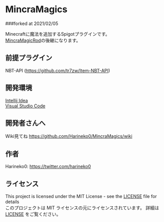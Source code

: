 # MincraMagics

###forked at 2021/02/05

Minecraftに魔法を追加するSpigotプラグインです。  
[MincraMagicRod](https://github.com/celtas/MincraMagicRod)の後継になります。


## 前提プラグイン

NBT-API (https://github.com/tr7zw/Item-NBT-API)


## 開発環境

[Intellij Idea](https://www.jetbrains.com/ja-jp/idea/)  
[Visual Studio Code](https://azure.microsoft.com/ja-jp/products/visual-studio-code/)


## 開発者さんへ
Wiki見てね https://github.com/Harineko0/MincraMagics/wiki



## 作者

Harineko0: https://twitter.com/harineko0


## ライセンス

This project is licensed under the MIT License - see the [LICENSE](/LICENSE) file for details  
このプロジェクトは MIT ライセンスの元にライセンスされています。 詳細は [LICENSE](/LICENSE) をご覧ください。
